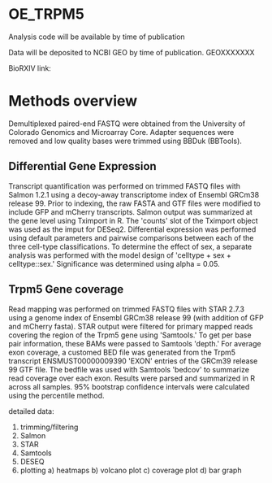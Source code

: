 # OE_TRPM5

Analysis code will be available by time of publication

Data will be deposited to NCBI GEO by time of publication. GEOXXXXXXX

BioRXIV link: 

# Methods overview  

Demultiplexed paired-end FASTQ were obtained from the University of Colorado Genomics and Microarray Core. Adapter sequences were removed and low quality bases were trimmed using BBDuk (BBTools).

## Differential Gene Expression

Transcript quantification was performed on trimmed FASTQ files with Salmon 1.2.1  using a decoy-away transcriptome index of Ensembl GRCm38 release 99. Prior to indexing, the raw FASTA and GTF files were modified to include GFP and mCherry transcripts.  Salmon output was summarized at the gene level using Tximport in R. The 'counts' slot of the Tximport object was used as the imput for DESeq2. Differential expression was performed using default parameters and pairwise comparisons between each of the three cell-type classifications.  To determine the effect of sex, a separate analysis was performed with the model design of 'celltype + sex + celltype::sex.' Significance was determined using alpha = 0.05.  


## Trpm5 Gene coverage

Read mapping was performed on trimmed FASTQ files with STAR 2.7.3 using a genome index of Ensembl GRCm38 release 99 (with addition of GFP and mCherry fasta). STAR output were filtered for primary mapped reads covering the region of the Trpm5 gene using 'Samtools.' To get per base pair information, these BAMs were passed to Samtools 'depth.' For average exon coverage, a customed BED file was generated from the Trpm5 transcript ENSMUST00000009390 'EXON' entries of the GRCm39 release 99 GTF file. The bedfile was used with Samtools 'bedcov' to summarize read coverage over each exon.  Results were parsed and summarized in R across all samples.  95% bootstrap confidence intervals were calculated using the percentile method.

detailed data:
1) trimming/filtering
2) Salmon 
3) STAR
4) Samtools
5) DESEQ
6) plotting
  a) heatmaps
  b) volcano plot
  c) coverage plot
  d) bar graph

